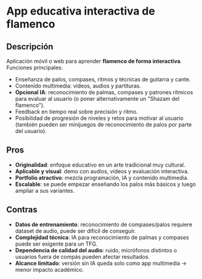 # App educativa interactiva de flamenco

## Descripción
Aplicación móvil o web para aprender **flamenco de forma interactiva**.  
Funciones principales:  
- Enseñanza de palos, compases, ritmos y técnicas de guitarra y cante.  
- Contenido multimedia: vídeos, audios y partituras.  
- **Opcional IA**: reconocimiento de palmas, compases y patrones rítmicos para evaluar al usuario (o poner alternativamente un "Shazam del flamenco").  
- Feedback en tiempo real sobre precisión y ritmo.  
- Posibilidad de progresión de niveles y retos para motivar al usuario (también pueden ser minijuegos de reconocimiento de palos por parte del usuario).  

## Pros
- **Originalidad**: enfoque educativo en un arte tradicional muy cultural.  
- **Aplicable y visual**: demo con audios, vídeos y evaluación interactiva.  
- **Portfolio atractivo**: mezcla programación, IA y contenido multimedia.  
- **Escalable**: se puede empezar enseñando los palos más básicos y luego ampliar a sus variantes.  

## Contras
- **Datos de entrenamiento**: reconocimiento de compases/palos requiere dataset de audio, puede ser difícil de conseguir.  
- **Complejidad técnica**: IA para reconocimiento de palmas y compases puede ser exigente para un TFG.  
- **Dependencia de calidad del audio**: ruido, micrófonos distintos o usuarios fuera de compás pueden afectar resultados.  
- **Alcance limitado**: versión sin IA queda solo como app multimedia → menor impacto académico.  
